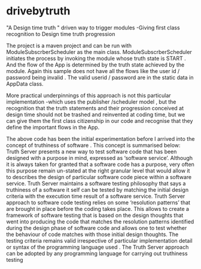 # drivebytruth
"A Design time truth " driven way to trigger modules -Giving first class recognition to Design time truth progression


The project  is a maven project and can be run with ModuleSubscrberScheduler as the main class. 
ModuleSubscrberScheduler initiates the process by invoking the module whose truth state is START .
And the flow of the App is determined by the truth state achieved by the module. 
Again this sample does not have all the flows like the user id / password being invalid .
The valid userid / password are in the static data in AppData class.

More practical underpinnings of this approach is not this particular implementation 
-which uses the publisher /scheduler model , but the recognition that the truth statements and their progression conceived at design time
should not be trashed and reinvented at coding time, but we can give them the first class citizenship in our code and recognise that they 
define the important flows in the App.

The above code has been the initial experimentation before I arrived into the concept of truthiness of software . This concept is summarised below:
Truth Server presents a new way to test software code that has been designed with a purpose in mind, expressed as ‘software service’. 
Although it is always taken for granted that a software code has a purpose, very often this purpose remain un-stated at the right granular level 
that  would allow it to describes the design of particular software code piece within a software service. Truth Server maintains a software testing philosophy 
that says a truthiness of a software it self can be tested by matching the initial design criteria with the execution time result of a software service.
Truth Server approach to software code testing relies on some ‘resolution patterns’ that are brought in place before the coding takes place. 
This allows to create a framework of software testing that is based on the design thoughts that went into producing the code that matches the 
resolution patterns identified during the design phase  of software code and allows one to test whether the behaviour of code matches with those 
initial design thoughts. The testing criteria remains valid irrespective of particular implementation detail or syntax of the programming language used . 
The Truth Server approach can be adopted by any programming language for carrying out truthiness testing

